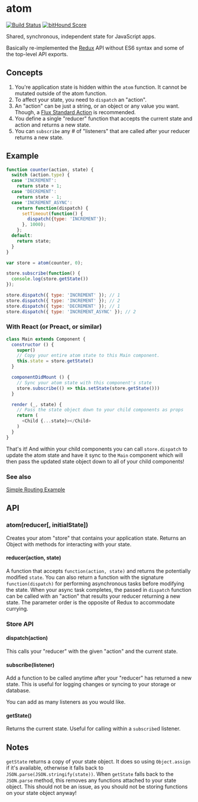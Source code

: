 # atom

[![Build Status](https://travis-ci.org/staydecent/atom.svg?branch=master)](https://travis-ci.org/staydecent/atom) [![bitHound Score](https://www.bithound.io/github/staydecent/atom/badges/score.svg)](https://www.bithound.io/github/staydecent/atom)

Shared, synchronous, independent state for JavaScript apps.

Basically re-implemented the [Redux](http://gaearon.github.io/redux/) API
without ES6 syntax and some of the top-level API exports.

## Concepts

1. You're application state is hidden within the `atom` function. It cannot be
   mutated outside of the atom function.
2. To affect your state, you need to `dispatch` an "action".
3. An "action" can be just a string, or an object or any value you want. Though, a [Flux Standard Action](https://github.com/acdlite/flux-standard-action) is recommended.
4. You define a single "reducer" function that accepts the current state and action and returns a new state.
5. You can `subscribe` any # of "listeners" that are called after your reducer returns a new state.

## Example

```javascript
function counter(action, state) {
  switch (action.type) {
  case 'INCREMENT':
    return state + 1;
  case 'DECREMENT':
    return state - 1;
  case 'INCREMENT_ASYNC':
    return function(dispatch) {
      setTimeout(function() {
        dispatch({type: 'INCREMENT'});
      }, 1000);
    };
  default:
    return state;
  }
}

var store = atom(counter, 0);

store.subscribe(function() {
  console.log(store.getState())
});

store.dispatch({ type: 'INCREMENT' }); // 1
store.dispatch({ type: 'INCREMENT' }); // 2
store.dispatch({ type: 'DECREMENT' }); // 1
store.dispatch({ type: 'INCREMENT_ASYNC' }); // 2
```

### With React (or Preact, or similar)

```javascript
class Main extends Component {
  constructor () {
    super()
    // Copy your entire atom state to this Main component.
    this.state = store.getState()
  }

  componentDidMount () {
    // Sync your atom state with this component's state
    store.subscribe(() => this.setState(store.getState()))
  }

  render (_, state) {
    // Pass the state object down to your child components as props
    return (
      <Child {...state}></Child>
    )
  }
}
```

That's it! And within your child components you can call `store.dispatch` to update the atom state and have it sync to the `Main` component which will then pass the updated state object down to all of your child components!

### See also
[Simple Routing Example](https://github.com/staydecent/atom-routing-example)

## API

### atom(reducer[, initialState])

Creates your atom "store" that contains your application state. Returns an Object with methods for interacting with your state.

#### reducer(action, state)

A function that accepts `function(action, state)` and returns the potentially modified `state`. You can also return a function with the signature `function(dispatch)` for performing asynchronous tasks before modifying the state. When your async task completes, the passed in `dispatch` function can be called with an "action" that results your reducer returning a new state. The parameter order is the opposite of Redux to accommodate currying.

### Store API

#### dispatch(action)

This calls your "reducer" with the given "action" and the current state.

#### subscribe(listener)

Add a function to be called anytime after your "reducer" has returned a new state. This is useful for logging changes or syncing to your storage or database.

You can add as many listeners as you would like.

#### getState()

Returns the current state. Useful for calling within a `subscribe`d listener.


## Notes

`getState` returns a copy of your state object. It does so using `Object.assign` if it's available, otherwise it falls back to `JSON.parse(JSON.stringify(state))`. When `getState` falls back to the `JSON.parse` method, this removes any functions attached to your state object. This should not be an issue, as you should not be storing functions on your state object anyway!
